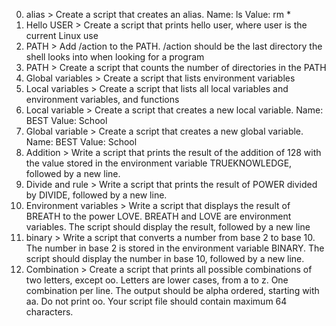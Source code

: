 0. alias > Create a script that creates an alias. Name: ls Value: rm *
1. Hello USER > Create a script that prints hello user, where user is the current Linux use
2. PATH  > Add /action to the PATH. /action should be the last directory the shell looks into when looking for a program
3. PATH > Create a script that counts the number of directories in the PATH
4. Global variables > Create a script that lists environment variables
5. Local variables > Create a script that lists all local variables and environment variables, and functions
6. Local variable > Create a script that creates a new local variable. Name: BEST Value: School
7. Global variable > Create a script that creates a new global variable. Name: BEST Value: School
8. Addition > Write a script that prints the result of the addition of 128 with the value stored in the environment variable TRUEKNOWLEDGE, followed by a new line.
9. Divide and rule > Write a script that prints the result of POWER divided by DIVIDE, followed by a new line.
10. Environment variables > Write a script that displays the result of BREATH to the power LOVE. BREATH and LOVE are environment variables. The script should display the result, followed by a new line
11.  binary > Write a script that converts a number from base 2 to base 10. The number in base 2 is stored in the environment variable BINARY. The script should display the number in base 10, followed by a new line.
12. Combination > Create a script that prints all possible combinations of two letters, except oo. Letters are lower cases, from a to z. One combination per line. The output should be alpha ordered, starting with aa. Do not print oo. Your script file should contain maximum 64 characters.

